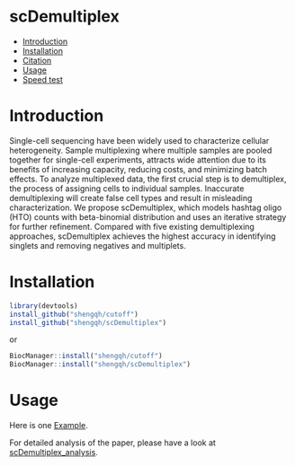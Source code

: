 scDemultiplex
==========
* [Introduction](#introduction)
* [Installation](#installation)
* [Citation](#citation)
* [Usage](#example)
* [Speed test](#speed)
<a name="introduction"/>

# Introduction

Single-cell sequencing have been widely used to characterize cellular heterogeneity. Sample multiplexing where multiple samples are pooled together for single-cell experiments, attracts wide attention due to its benefits of increasing capacity, reducing costs, and minimizing batch effects. To analyze multiplexed data, the first crucial step is to demultiplex, the process of assigning cells to individual samples. Inaccurate demultiplexing will create false cell types and result in misleading characterization. We propose scDemultiplex, which models hashtag oligo (HTO) counts with beta-binomial distribution and uses an iterative strategy for further refinement. Compared with five existing demultiplexing approaches, scDemultiplex achieves the highest accuracy in identifying singlets and removing negatives and multiplets.

<a name="installation"/>

# Installation

```R
library(devtools)
install_github("shengqh/cutoff")
install_github("shengqh/scDemultiplex")
```

or

```R
BiocManager::install("shengqh/cutoff")
BiocManager::install("shengqh/scDemultiplex")
```

# Usage

Here is one [Example](http://htmlpreview.github.io/?https://github.com/shengqh/scDemultiplex/blob/main/vignettes/scDemultiplex.html).

For detailed analysis of the paper, please have a look at [scDemultiplex_analysis](https://github.com/shengqh/scDemultiplex_analysis).
